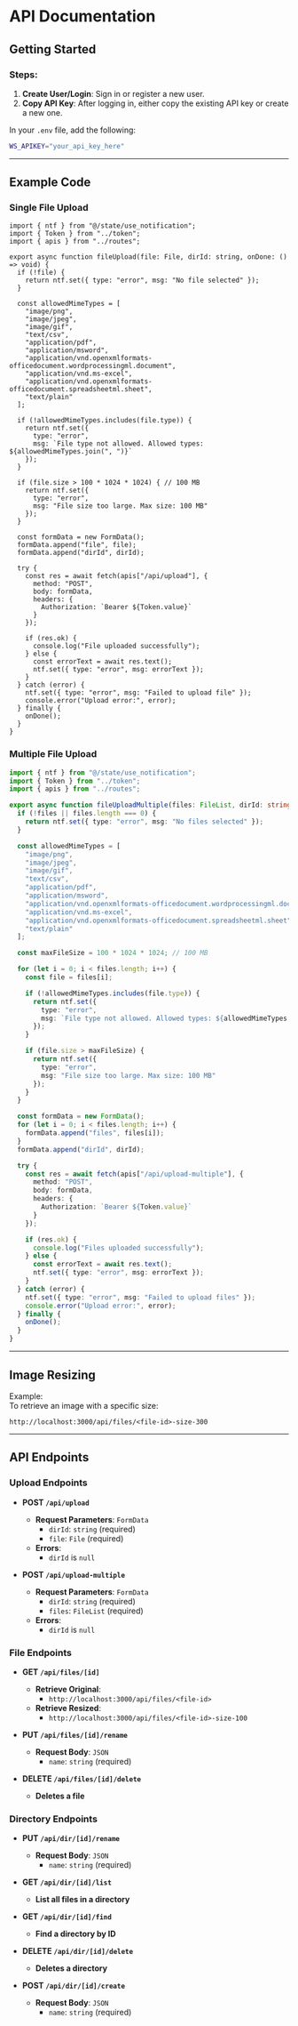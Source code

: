 # API Documentation

## Getting Started

### Steps:
1. **Create User/Login**: Sign in or register a new user.
2. **Copy API Key**: After logging in, either copy the existing API key or create a new one.

In your `.env` file, add the following:
```bash
WS_APIKEY="your_api_key_here"
```

---

## Example Code

### Single File Upload

```tsx
import { ntf } from "@/state/use_notification";
import { Token } from "../token";
import { apis } from "../routes";

export async function fileUpload(file: File, dirId: string, onDone: () => void) {
  if (!file) {
    return ntf.set({ type: "error", msg: "No file selected" });
  }

  const allowedMimeTypes = [
    "image/png",
    "image/jpeg",
    "image/gif",
    "text/csv",
    "application/pdf",
    "application/msword",
    "application/vnd.openxmlformats-officedocument.wordprocessingml.document",
    "application/vnd.ms-excel",
    "application/vnd.openxmlformats-officedocument.spreadsheetml.sheet",
    "text/plain"
  ];

  if (!allowedMimeTypes.includes(file.type)) {
    return ntf.set({
      type: "error",
      msg: `File type not allowed. Allowed types: ${allowedMimeTypes.join(", ")}`
    });
  }

  if (file.size > 100 * 1024 * 1024) { // 100 MB
    return ntf.set({
      type: "error",
      msg: "File size too large. Max size: 100 MB"
    });
  }

  const formData = new FormData();
  formData.append("file", file);
  formData.append("dirId", dirId);

  try {
    const res = await fetch(apis["/api/upload"], {
      method: "POST",
      body: formData,
      headers: {
        Authorization: `Bearer ${Token.value}`
      }
    });

    if (res.ok) {
      console.log("File uploaded successfully");
    } else {
      const errorText = await res.text();
      ntf.set({ type: "error", msg: errorText });
    }
  } catch (error) {
    ntf.set({ type: "error", msg: "Failed to upload file" });
    console.error("Upload error:", error);
  } finally {
    onDone();
  }
}
```

### Multiple File Upload

```ts
import { ntf } from "@/state/use_notification";
import { Token } from "../token";
import { apis } from "../routes";

export async function fileUploadMultiple(files: FileList, dirId: string, onDone: () => void) {
  if (!files || files.length === 0) {
    return ntf.set({ type: "error", msg: "No files selected" });
  }

  const allowedMimeTypes = [
    "image/png",
    "image/jpeg",
    "image/gif",
    "text/csv",
    "application/pdf",
    "application/msword",
    "application/vnd.openxmlformats-officedocument.wordprocessingml.document",
    "application/vnd.ms-excel",
    "application/vnd.openxmlformats-officedocument.spreadsheetml.sheet",
    "text/plain"
  ];

  const maxFileSize = 100 * 1024 * 1024; // 100 MB

  for (let i = 0; i < files.length; i++) {
    const file = files[i];

    if (!allowedMimeTypes.includes(file.type)) {
      return ntf.set({
        type: "error",
        msg: `File type not allowed. Allowed types: ${allowedMimeTypes.join(", ")}`
      });
    }

    if (file.size > maxFileSize) {
      return ntf.set({
        type: "error",
        msg: "File size too large. Max size: 100 MB"
      });
    }
  }

  const formData = new FormData();
  for (let i = 0; i < files.length; i++) {
    formData.append("files", files[i]);
  }
  formData.append("dirId", dirId);

  try {
    const res = await fetch(apis["/api/upload-multiple"], {
      method: "POST",
      body: formData,
      headers: {
        Authorization: `Bearer ${Token.value}`
      }
    });

    if (res.ok) {
      console.log("Files uploaded successfully");
    } else {
      const errorText = await res.text();
      ntf.set({ type: "error", msg: errorText });
    }
  } catch (error) {
    ntf.set({ type: "error", msg: "Failed to upload files" });
    console.error("Upload error:", error);
  } finally {
    onDone();
  }
}
```

---

## Image Resizing

Example:  
To retrieve an image with a specific size:
```
http://localhost:3000/api/files/<file-id>-size-300
```

---

## API Endpoints

### Upload Endpoints

- **POST `/api/upload`**  
  - **Request Parameters**: `FormData`
    - `dirId`: `string` (required)
    - `file`: `File` (required)
  - **Errors**:  
    - `dirId` is `null`

- **POST `/api/upload-multiple`**  
  - **Request Parameters**: `FormData`
    - `dirId`: `string` (required)
    - `files`: `FileList` (required)
  - **Errors**:  
    - `dirId` is `null`

### File Endpoints

- **GET `/api/files/[id]`**  
  - **Retrieve Original**:  
    - `http://localhost:3000/api/files/<file-id>`
  - **Retrieve Resized**:  
    - `http://localhost:3000/api/files/<file-id>-size-100`

- **PUT `/api/files/[id]/rename`**  
  - **Request Body**: `JSON`
    - `name`: `string` (required)

- **DELETE `/api/files/[id]/delete`**  
  - **Deletes a file**

### Directory Endpoints

- **PUT `/api/dir/[id]/rename`**  
  - **Request Body**: `JSON`
    - `name`: `string` (required)

- **GET `/api/dir/[id]/list`**  
  - **List all files in a directory**

- **GET `/api/dir/[id]/find`**  
  - **Find a directory by ID**

- **DELETE `/api/dir/[id]/delete`**  
  - **Deletes a directory**

- **POST `/api/dir/[id]/create`**  
  - **Request Body**: `JSON`
    - `name`: `string` (required)